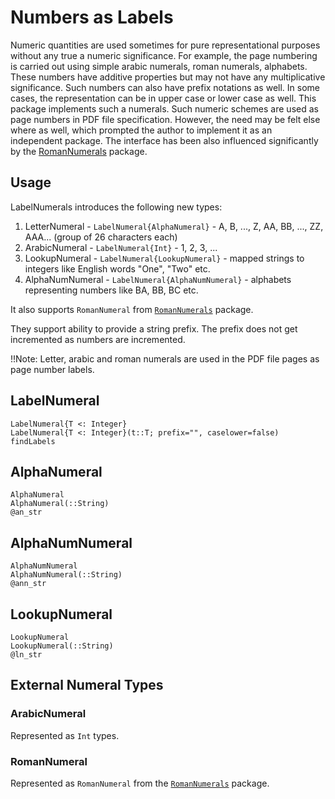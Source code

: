 # Numbers as Labels

Numeric quantities are used sometimes for pure representational purposes without any true a
 numeric significance. For example, the page numbering is carried out using simple arabic
 numerals, roman numerals, alphabets. These numbers have additive properties but may not
 have any multiplicative significance. Such numbers can also have prefix notations as well.
 In some cases, the representation can be in upper case or lower case as well. This package
 implements such a numerals. Such numeric schemes are used as page numbers in PDF file
 specification. However, the need may be felt else where as well, which prompted the author
 to implement it as an independent package. The interface has been also influenced
 significantly by the [RomanNumerals](https://github.com/anthonyclays/RomanNumerals.jl) package.

 ## Usage
 LabelNumerals introduces the following new types:

  1. LetterNumeral - `LabelNumeral{AlphaNumeral}` - A, B, ..., Z, AA, BB, ..., ZZ, AAA... (group of 26 characters each)
  2. ArabicNumeral - `LabelNumeral{Int}` - 1, 2, 3, ...
  3. LookupNumeral - `LabelNumeral{LookupNumeral}` - mapped strings to integers like English words "One", "Two" etc.
  4. AlphaNumNumeral - `LabelNumeral{AlphaNumNumeral}` - alphabets representing numbers like BA, BB, BC etc.

 It also supports `RomanNumeral` from
 [`RomanNumerals`](https://github.com/anthonyclays/RomanNumerals.jl) package.

They support ability to provide a string prefix. The prefix does not get incremented as
numbers are incremented.

!!Note: Letter, arabic and roman numerals are used in the PDF file pages as page number
labels.

## LabelNumeral
```@docs
LabelNumeral{T <: Integer}
LabelNumeral{T <: Integer}(t::T; prefix="", caselower=false)
findLabels
```

## AlphaNumeral
```@docs
AlphaNumeral
AlphaNumeral(::String)
@an_str
```

## AlphaNumNumeral
```@docs
AlphaNumNumeral
AlphaNumNumeral(::String)
@ann_str
```
## LookupNumeral
```@docs
LookupNumeral
LookupNumeral(::String)
@ln_str
```

## External Numeral Types

### ArabicNumeral
Represented as `Int` types.

### RomanNumeral
Represented as `RomanNumeral` from the [`RomanNumerals`](https://github.com/anthonyclays/RomanNumerals.jl) package.
